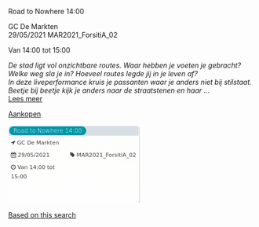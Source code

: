 Road to Nowhere 14:00

GC De Markten  
29/05/2021 MAR2021\_ForsitiA\_02  

Van 14:00 tot 15:00

  

  

*De stad ligt vol onzichtbare routes. Waar hebben je voeten je gebracht? Welke weg sla je in? Hoeveel routes legde jij in je leven af?*  
*In deze liveperformance kruis je passanten waar je anders niet bij stilstaat. Beetje bij beetje kijk je anders naar de straatstenen en haar* ...  
[Lees meer](https://tickets.vgc.be/activity/subscribe/MAR2021_ForsitiA_02)

[Aankopen](https://tickets.vgc.be/ticketingActivity/subscribe/MAR2021_ForsitiA_02)

![](63782.png)

[Based on this search](https://tickets.vgc.be/activity/index?&vrijeplaatsen=1&Age%5B%5D=3%2C4&entity=244)